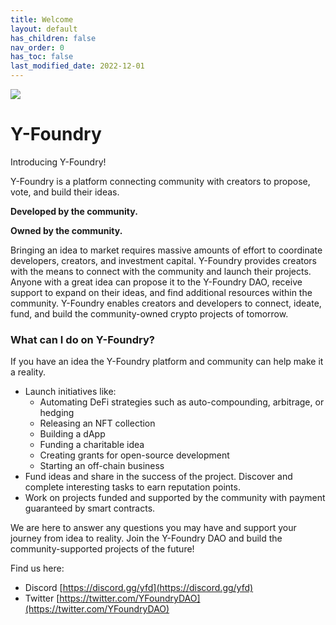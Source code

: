 ```yaml
---
title: Welcome
layout: default
has_children: false
nav_order: 0
has_toc: false
last_modified_date: 2022-12-01
---
```

![](assets/images/banner.gif)

Y-Foundry
=========

Introducing Y-Foundry!

Y-Foundry is a platform connecting community with creators to propose, vote, and build their ideas.

**Developed by the community.**

**Owned by the community.**

Bringing an idea to market requires massive amounts of effort to coordinate developers, creators, and investment capital. Y-Foundry provides creators with the means to connect with the community and launch their projects. Anyone with a great idea can propose it to the Y-Foundry DAO, receive support to expand on their ideas, and find additional resources within the community. Y-Foundry enables creators and developers to connect, ideate, fund, and build the community-owned crypto projects of tomorrow.

### What can I do on Y-Foundry?

If you have an idea the Y-Foundry platform and community can help make it a reality.

- Launch initiatives like:
    - Automating DeFi strategies such as auto-compounding, arbitrage, or hedging
    - Releasing an NFT collection
    - Building a dApp
    - Funding a charitable idea
    - Creating grants for open-source development
    - Starting an off-chain business
- Fund ideas and share in the success of the project. Discover and complete interesting tasks to earn reputation points.
- Work on projects funded and supported by the community with payment guaranteed by smart contracts.

We are here to answer any questions you may have and support your journey from idea to reality. Join the Y-Foundry DAO and build the community-supported projects of the future!

Find us here:
- Discord [https://discord.gg/yfd](https://discord.gg/yfd)
- Twitter [https://twitter.com/YFoundryDAO](https://twitter.com/YFoundryDAO)
